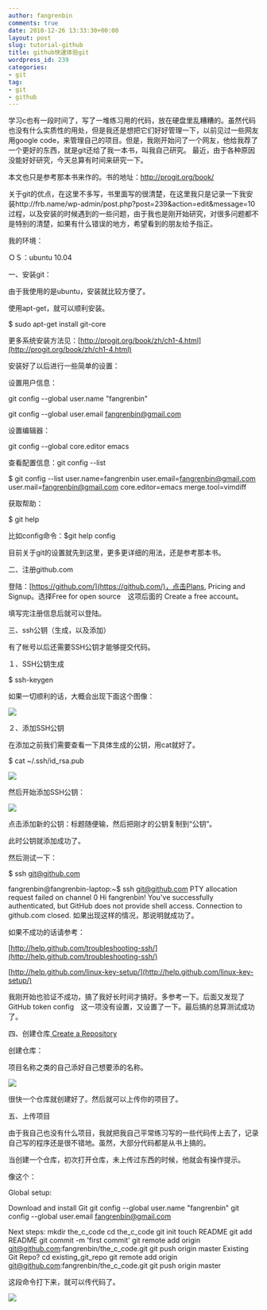 ```yaml
---
author: fangrenbin
comments: true
date: 2010-12-26 13:33:30+00:00
layout: post
slug: tutorial-github
title: github快速体验git
wordpress_id: 239
categories:
- git
tag:
- git
- github
---
```


学习c也有一段时间了，写了一堆练习用的代码，放在硬盘里乱糟糟的。虽然代码也没有什么实质性的用处，但是我还是想把它们好好管理一下，以前见过一些网友用google code，来管理自己的项目。但是，我刚开始问了一个网友，他给我荐了一个更好的东西，就是git还给了我一本书，叫我自己研究。
最近，由于各种原因没能好好研究，今天总算有时间来研究一下。

本文也只是参考那本书来作的。书的地址：http://progit.org/book/

关于git的优点，在这里不多写，书里面写的很清楚，在这里我只是记录一下我安装http://frb.name/wp-admin/post.php?post=239&action=edit&message=10过程，以及安装的时候遇到的一些问题，由于我也是刚开始研究，对很多问题都不是特别的清楚，如果有什么错误的地方，希望看到的朋友给予指正。

<!-- more -->

我的环境：

ＯＳ：ubuntu 10.04

<!-- more -->

一、安装git：

由于我使用的是ubuntu，安装就比较方便了。

使用apt-get，就可以顺利安装。

$ sudo apt-get install git-core

更多系统安装方法见：[http://progit.org/book/zh/ch1-4.html](http://progit.org/book/zh/ch1-4.html)

安装好了以后进行一些简单的设置：

设置用户信息：

git config --global user.name "fangrenbin"

git config --global user.email fangrenbin@gmail.com

设置编辑器：

git config --global core.editor emacs

查看配置信息：git config --list

$ git config --list
user.name=fangrenbin
user.email=fangrenbin@gmail.com
user.mail=fangrenbin@gmail.com
core.editor=emacs
merge.tool=vimdiff

获取帮助：

$ git help <verb>

比如config命令：$git help config

目前关于git的设置就先到这里，更多更详细的用法，还是参考那本书。

<!-- more -->

二、注册github.com

登陆：[https://github.com/](https://github.com/)，点击Plans, Pricing and Signup。选择Free for open source　这项后面的 Create a free account。

填写完注册信息后就可以登陆。

<!-- more -->

三、ssh公钥（生成，以及添加）

有了帐号以后还需要SSH公钥才能够提交代码。

１、SSH公钥生成

$ ssh-keygen

如果一切顺利的话，大概会出现下面这个图像：

[![](http://frb.name/wp-content/uploads/2010/12/ssh-keygen-300x216.png)](http://frb.name/wp-content/uploads/2010/12/ssh-keygen.png)

２、添加SSH公钥

在添加之前我们需要查看一下具体生成的公钥，用cat就好了。

$ cat ~/.ssh/id_rsa.pub


[![](http://frb.name/wp-content/uploads/2010/12/cat-ssh.png)](http://frb.name/wp-content/uploads/2010/12/cat-ssh.png)


然后开始添加SSH公钥：


[![](http://frb.name/wp-content/uploads/2010/12/ssh-set.png)](http://frb.name/wp-content/uploads/2010/12/ssh-set.png)


点击添加新的公钥：标题随便输，然后把刚才的公钥复制到“公钥”。

此时公钥就添加成功了。

然后测试一下：

$ ssh git@github.com

fangrenbin@fangrenbin-laptop:~$ ssh git@github.com
PTY allocation request failed on channel 0
Hi fangrenbin! You've successfully authenticated, but GitHub does not provide shell access.
Connection to github.com closed.
如果出现这样的情况，那说明就成功了。

如果不成功的话请参考：[](http://help.github.com/troubleshooting-ssh/)

[http://help.github.com/troubleshooting-ssh/](http://help.github.com/troubleshooting-ssh/)

[http://help.github.com/linux-key-setup/](http://help.github.com/linux-key-setup/)

我刚开始也验证不成功，搞了我好长时间才搞好。多参考一下。后面又发现了GitHub token config　这一项没有设置，又设置了一下。最后搞的总算测试成功了。

<!-- more -->

四、创建仓库[ Create a Repository](https://github.com/repositories/new)

创建仓库：

项目名称之类的自己添好自己想要添的名称。


[![](http://frb.name/wp-content/uploads/2010/12/create-repositories.png)](http://frb.name/wp-content/uploads/2010/12/create-repositories.png)


很快一个仓库就创建好了。然后就可以上传你的项目了。

<!-- more -->

五、上传项目

由于我自己也没有什么项目，我就把我自己平常练习写的一些代码传上去了，记录自己写的程序还是很不错地。虽然，大部分代码都是从书上搞的。

当创建一个仓库，初次打开仓库，未上传过东西的时候，他就会有操作提示。

像这个：


Global setup:




Download and install Git
git config --global user.name "fangrenbin"
git config --global user.email fangrenbin@gmail.com




Next steps:
mkdir the_c_code
cd the_c_code
git init
touch README
git add README
git commit -m 'first commit'
git remote add origin git@github.com:fangrenbin/the_c_code.git
git push origin master
Existing Git Repo?
cd existing_git_repo
git remote add origin git@github.com:fangrenbin/the_c_code.git
git push origin master


这段命令打下来，就可以传代码了。


[![](http://frb.name/wp-content/uploads/2010/12/git-view.png)](http://frb.name/wp-content/uploads/2010/12/git-view.png)
